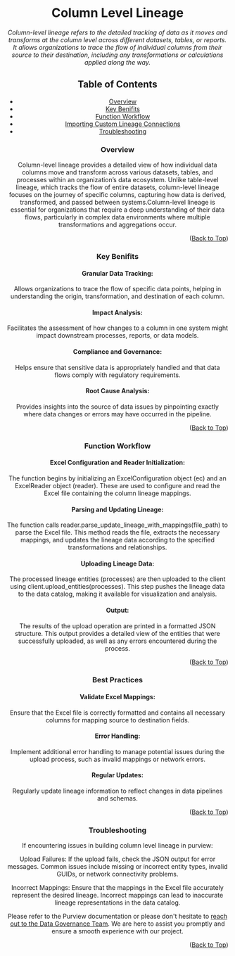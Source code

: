<!-- Improved compatibility of Back to Top link -->
<a name="Column Lineage-top"></a>

<!-- Concept TITLE AND OVERVIEW -->

<center>

# Column Level Lineage

*Column-level lineage refers to the detailed tracking of data as it moves and transforms at the column level across different datasets, tables, or reports. It allows organizations to trace the flow of individual columns from their source to their destination, including any transformations or calculations applied along the way.*

## Table of Contents

- [Overview](#overview)
- [Key Benifits](#key-benifits)
- [Function Workflow](#function-workflow)
- [Importing Custom Lineage Connections](#importing-custom-lineage-connections)
- [Troubleshooting](#troubleshooting)

### Overview

Column-level lineage provides a detailed view of how individual data columns move and transform across various datasets, tables, and processes within an organization’s data ecosystem. Unlike table-level lineage, which tracks the flow of entire datasets, column-level lineage focuses on the journey of specific columns, capturing how data is derived, transformed, and passed between systems.Column-level lineage is essential for organizations that require a deep understanding of their data flows, particularly in complex data environments where multiple transformations and aggregations occur.

<p align="right">(<a href="#Column Lineage-top">Back to Top</a>)</p>

### Key Benifits

#### Granular Data Tracking: 
Allows organizations to trace the flow of specific data points, helping in understanding the origin, transformation, and destination of each column.

#### Impact Analysis: 
Facilitates the assessment of how changes to a column in one system might impact downstream processes, reports, or data models.

#### Compliance and Governance: 
Helps ensure that sensitive data is appropriately handled and that data flows comply with regulatory requirements.

#### Root Cause Analysis: 
Provides insights into the source of data issues by pinpointing exactly where data changes or errors may have occurred in the pipeline.

<p align="right">(<a href="#Column Lineage-top">Back to Top</a>)</p>

### Function Workflow

#### Excel Configuration and Reader Initialization:
The function begins by initializing an ExcelConfiguration object (ec) and an ExcelReader object (reader). These are used to configure and read the Excel file containing the column lineage mappings.

#### Parsing and Updating Lineage:
The function calls reader.parse_update_lineage_with_mappings(file_path) to parse the Excel file. This method reads the file, extracts the necessary mappings, and updates the lineage data according to the specified transformations and relationships.

#### Uploading Lineage Data:

The processed lineage entities (processes) are then uploaded to the client using client.upload_entities(processes). This step pushes the lineage data to the data catalog, making it available for visualization and analysis.

#### Output:
The results of the upload operation are printed in a formatted JSON structure. This output provides a detailed view of the entities that were successfully uploaded, as well as any errors encountered during the process.

<p align="right">(<a href="#Column Lineage-top">Back to Top</a>)</p>

### Best Practices

#### Validate Excel Mappings: 
Ensure that the Excel file is correctly formatted and contains all necessary columns for mapping source to destination fields.

#### Error Handling: 
Implement additional error handling to manage potential issues during the upload process, such as invalid mappings or network errors.

#### Regular Updates: 
Regularly update lineage information to reflect changes in data pipelines and schemas.

<p align="right">(<a href="#Column Lineage-top">Back to Top</a>)</p>

### Troubleshooting

If encountering issues in building column level lineage in purview:

Upload Failures: If the upload fails, check the JSON output for error messages. Common issues include missing or incorrect entity types, invalid GUIDs, or network connectivity problems.

Incorrect Mappings: Ensure that the mappings in the Excel file accurately represent the desired lineage. Incorrect mappings can lead to inaccurate lineage representations in the data catalog.

Please refer to the Purview documentation or please don't hesitate to [reach out to the Data Governance Team](mailto:data_governance_team@hanes.com). We are here to assist you promptly and ensure a smooth experience with our project.

<p align="right">(<a href="#Column Lineage-top">Back to Top</a>)</p>



